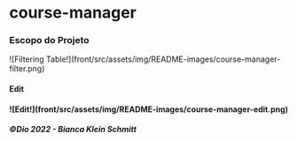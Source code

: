 # course-manager

<h3>Escopo do Projeto</h3>
![Filtering Table!](front/src/assets/img/README-images/course-manager-filter.png)

<h4>Edit<h4>
![Edit!](front/src/assets/img/README-images/course-manager-edit.png)
<h5>©Dio 2022 - Bianca Klein Schmitt</h5>
